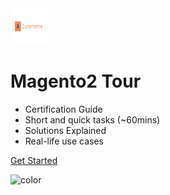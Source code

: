 <img src="_media/logo.svg" alt="Magento2 Tour" width="58px" height="58px" />

# Magento2 Tour

- Certification Guide
- Short and quick tasks (~60mins)
- Solutions Explained
- Real-life use cases 

[Get Started](#magento2-tour)

![color](#f2f8f7)
